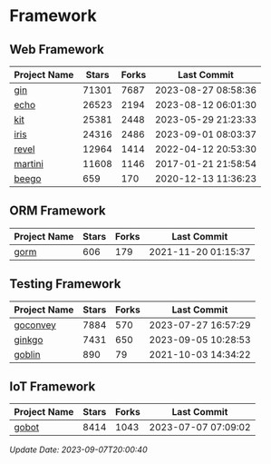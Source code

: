 # Framework

## Web Framework
| Project Name | Stars | Forks | Last Commit |
| ------------ | ----- | ----- | ----------- |
| [gin](https://github.com/gin-gonic/gin) | 71301 | 7687 | 2023-08-27 08:58:36 |
| [echo](https://github.com/labstack/echo) | 26523 | 2194 | 2023-08-12 06:01:30 |
| [kit](https://github.com/go-kit/kit) | 25381 | 2448 | 2023-05-29 21:23:33 |
| [iris](https://github.com/kataras/iris) | 24316 | 2486 | 2023-09-01 08:03:37 |
| [revel](https://github.com/revel/revel) | 12964 | 1414 | 2022-04-12 20:53:30 |
| [martini](https://github.com/go-martini/martini) | 11608 | 1146 | 2017-01-21 21:58:54 |
| [beego](https://github.com/astaxie/beego) | 659 | 170 | 2020-12-13 11:36:23 |

## ORM Framework
| Project Name | Stars | Forks | Last Commit |
| ------------ | ----- | ----- | ----------- |
| [gorm](https://github.com/jinzhu/gorm) | 606 | 179 | 2021-11-20 01:15:37 |

## Testing Framework
| Project Name | Stars | Forks | Last Commit |
| ------------ | ----- | ----- | ----------- |
| [goconvey](https://github.com/smartystreets/goconvey) | 7884 | 570 | 2023-07-27 16:57:29 |
| [ginkgo](https://github.com/onsi/ginkgo) | 7431 | 650 | 2023-09-05 10:28:53 |
| [goblin](https://github.com/franela/goblin) | 890 | 79 | 2021-10-03 14:34:22 |

## IoT Framework
| Project Name | Stars | Forks | Last Commit |
| ------------ | ----- | ----- | ----------- |
| [gobot](https://github.com/hybridgroup/gobot) | 8414 | 1043 | 2023-07-07 07:09:02 |

*Update Date: 2023-09-07T20:00:40*